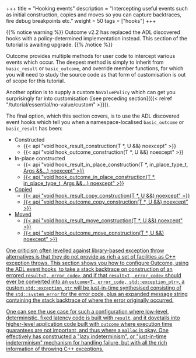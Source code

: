 +++
title = "Hooking events"
description = "Intercepting useful events such as initial construction, copies and moves so you can capture backtraces, fire debug breakpoints etc."
weight = 50
tags = ["hooks"]
+++

{{% notice warning %}}
Outcome v2.2 has replaced the ADL discovered hooks with a policy-determined implementation instead.
This section of the tutorial is awaiting upgrade.
{{% /notice %}}

Outcome provides multiple methods for user code to intercept various events which occur.
The deepest method is simply to inherit from `basic_result` or `basic_outcome`, and override member functions,
for which you will need to study the source code as that form of customisation is out of scope for this tutorial.

Another option is to supply a custom `NoValuePolicy` which can get you surprisingly
far into customisation ([see preceding section]({{< relref "/tutorial/essential/no-value/custom" >}})).

The final option, which this section covers, is to use the ADL discovered event hooks
which tell you when a namespace-localised `basic_outcome` or `basic_result` has been:

- Constructed
  - {{< api "void hook_result_construction(T *, U &&) noexcept" >}}
  - {{< api "void hook_outcome_construction(T *, U &&) noexcept" >}}
- In-place constructed
  - {{< api "void hook_result_in_place_construction(T *, in_place_type_t<U>, Args &&...) noexcept" >}}
  - {{< api "void hook_outcome_in_place_construction(T *, in_place_type_t<U>, Args &&...) noexcept" >}}
- Copied
  - {{< api "void hook_result_copy_construction(T *, U &&) noexcept" >}}
  - {{< api "void hook_outcome_copy_construction(T *, U &&) noexcept" >}}
- Moved
  - {{< api "void hook_result_move_construction(T *, U &&) noexcept" >}}
  - {{< api "void hook_outcome_move_construction(T *, U &&) noexcept" >}}

One criticism often levelled against library-based exception throw alternatives is that they do
not provide as rich a set of facilities as C++ exception throws. This section shows
you how to configure Outcome, using the ADL event hooks, to take a stack backtrace on
construction of an errored `result<T, error_code>`,
and if that `result<T, error_code>` should ever be converted into an `outcome<T, error_code, std::exception_ptr>`,
a custom `std::exception_ptr` will be just-in-time synthesised consisting of the `std::system_error`
for the error code, plus an expanded message string containing the stack backtrace of where
the error originally occurred.

One can see the use case for such a configuration where low-level, deterministic,
fixed latency code is built with `result`, and it dovetails into higher-level
application code built with `outcome` where execution time guarantees are not
important, and thus where a `malloc` is okay. One effectively has constructed a
"lazy indeterminism", or "just-in-time indeterminism" mechanism for handling
failure, but with all the rich information of throwing C++ exceptions.
